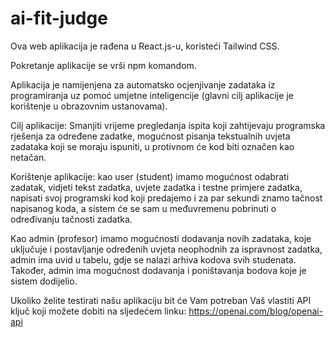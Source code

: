 # ai-fit-judge
 
Ova web aplikacija je rađena u React.js-u, koristeći Tailwind CSS.

Pokretanje aplikacije se vrši npm komandom.

Aplikacija je namijenjena za automatsko ocjenjivanje zadataka iz programiranja uz pomoć umjetne inteligencije (glavni cilj aplikacije je korištenje u obrazovnim ustanovama).

Cilj aplikacije: Smanjiti vrijeme pregledanja ispita koji zahtijevaju programska rješenja za određene zadatke, mogućnost pisanja tekstualnih uvjeta zadataka koji se moraju ispuniti, u protivnom će kod biti označen kao netačan.

Korištenje aplikacije: kao user (student) imamo mogućnost odabrati zadatak, vidjeti tekst zadatka, uvjete zadatka i testne primjere zadatka, napisati svoj programski kod koji predajemo i za par sekundi znamo tačnost napisanog koda, a sistem će se sam u međuvremenu pobrinuti o određivanju tačnosti zadatka.

Kao admin (profesor) imamo mogućnosti dodavanja novih zadataka, koje uključuje i postavljanje određenih uvjeta neophodnih za ispravnost zadatka, admin ima uvid u tabelu, gdje se nalazi arhiva kodova svih studenata.
Također, admin ima mogućnost dodavanja i poništavanja bodova koje je sistem dodijelio.

Ukoliko želite testirati našu aplikaciju bit će Vam potreban Vaš vlastiti API ključ koji možete dobiti na sljedećem linku: https://openai.com/blog/openai-api
